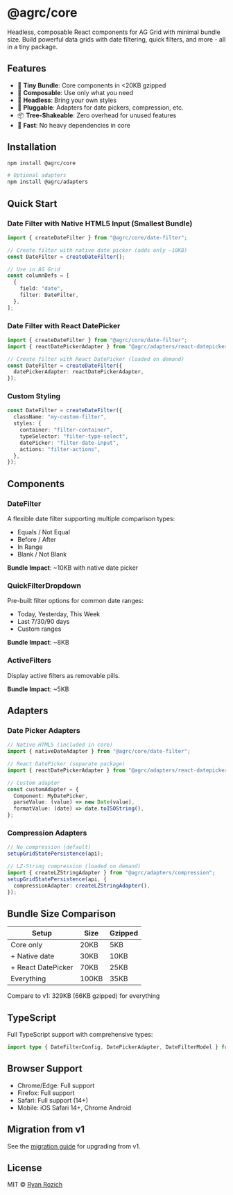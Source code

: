 # @agrc/core

Headless, composable React components for AG Grid with minimal bundle size. Build powerful data grids with date filtering, quick filters, and more - all in a tiny package.

## Features

- 🎯 **Tiny Bundle**: Core components in <20KB gzipped
- 🧩 **Composable**: Use only what you need
- 🎨 **Headless**: Bring your own styles
- 🔌 **Pluggable**: Adapters for date pickers, compression, etc.
- 📦 **Tree-Shakeable**: Zero overhead for unused features
- 🚀 **Fast**: No heavy dependencies in core

## Installation

```bash
npm install @agrc/core

# Optional adapters
npm install @agrc/adapters
```

## Quick Start

### Date Filter with Native HTML5 Input (Smallest Bundle)

```typescript
import { createDateFilter } from "@agrc/core/date-filter";

// Create filter with native date picker (adds only ~10KB)
const DateFilter = createDateFilter();

// Use in AG Grid
const columnDefs = [
  {
    field: "date",
    filter: DateFilter,
  },
];
```

### Date Filter with React DatePicker

```typescript
import { createDateFilter } from "@agrc/core/date-filter";
import { reactDatePickerAdapter } from "@agrc/adapters/react-datepicker";

// Create filter with React DatePicker (loaded on demand)
const DateFilter = createDateFilter({
  datePickerAdapter: reactDatePickerAdapter,
});
```

### Custom Styling

```typescript
const DateFilter = createDateFilter({
  className: "my-custom-filter",
  styles: {
    container: "filter-container",
    typeSelector: "filter-type-select",
    datePicker: "filter-date-input",
    actions: "filter-actions",
  },
});
```

## Components

### DateFilter

A flexible date filter supporting multiple comparison types:

- Equals / Not Equal
- Before / After
- In Range
- Blank / Not Blank

**Bundle Impact**: ~10KB with native date picker

### QuickFilterDropdown

Pre-built filter options for common date ranges:

- Today, Yesterday, This Week
- Last 7/30/90 days
- Custom ranges

**Bundle Impact**: ~8KB

### ActiveFilters

Display active filters as removable pills.

**Bundle Impact**: ~5KB

## Adapters

### Date Picker Adapters

```typescript
// Native HTML5 (included in core)
import { nativeDateAdapter } from "@agrc/core/date-filter";

// React DatePicker (separate package)
import { reactDatePickerAdapter } from "@agrc/adapters/react-datepicker";

// Custom adapter
const customAdapter = {
  Component: MyDatePicker,
  parseValue: (value) => new Date(value),
  formatValue: (date) => date.toISOString(),
};
```

### Compression Adapters

```typescript
// No compression (default)
setupGridStatePersistence(api);

// LZ-String compression (loaded on demand)
import { createLZStringAdapter } from "@agrc/adapters/compression";
setupGridStatePersistence(api, {
  compressionAdapter: createLZStringAdapter(),
});
```

## Bundle Size Comparison

| Setup              | Size  | Gzipped |
| ------------------ | ----- | ------- |
| Core only          | 20KB  | 5KB     |
| + Native date      | 30KB  | 10KB    |
| + React DatePicker | 70KB  | 25KB    |
| Everything         | 100KB | 35KB    |

Compare to v1: 329KB (66KB gzipped) for everything

## TypeScript

Full TypeScript support with comprehensive types:

```typescript
import type { DateFilterConfig, DatePickerAdapter, DateFilterModel } from "@agrc/core";
```

## Browser Support

- Chrome/Edge: Full support
- Firefox: Full support
- Safari: Full support (14+)
- Mobile: iOS Safari 14+, Chrome Android

## Migration from v1

See the [migration guide](https://github.com/ryanrozich/ag-grid-react-components/blob/main/MIGRATION_GUIDE_V2.md) for upgrading from v1.

## License

MIT © [Ryan Rozich](https://github.com/ryanrozich)
